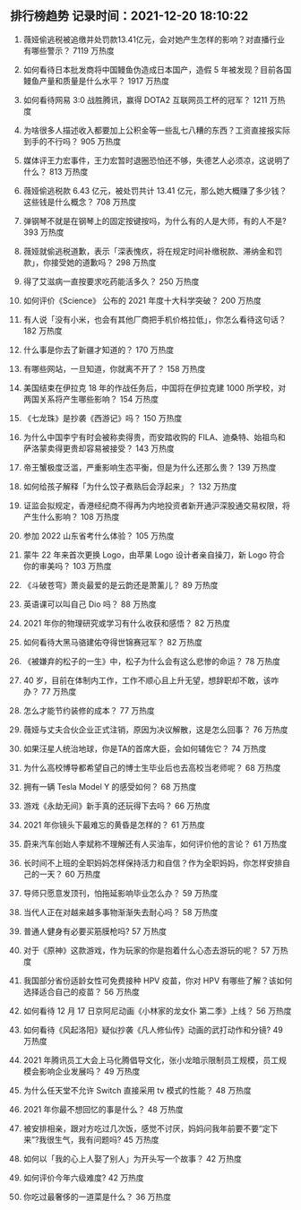 
## 排行榜趋势 记录时间：2021-12-20 18:10:22
  
  1. 薇娅偷逃税被追缴并处罚款13.41亿元，会对她产生怎样的影响？对直播行业有哪些警示？ 7119 万热度
    
  2. 如何看待日本批发商将中国鳗鱼伪造成日本国产，造假 5 年被发现？目前各国鳗鱼产量和质量是什么水平？ 1917 万热度
    
  3. 如何看待网易 3:0 战胜腾讯，赢得 DOTA2 互联网员工杯的冠军？ 1211 万热度
    
  4. 为啥很多人描述收入都要加上公积金等一些乱七八糟的东西？工资直接报实际到手的不行吗？ 905 万热度
    
  5. 媒体评王力宏事件，王力宏暂时退圈恐怕还不够，失德艺人必须凉，这说明了什么？ 813 万热度
    
  6. 薇娅偷逃税款 6.43 亿元，被处罚共计 13.41 亿元，那么她大概赚了多少钱？这些钱是什么概念？ 708 万热度
    
  7. 弹钢琴不就是在钢琴上的固定按键按吗，为什么有的人是大师，有的人不是? 393 万热度
    
  8. 薇娅就偷逃税道歉，表示「深表愧疚，将在规定时间补缴税款、滞纳金和罚款」，你接受她的道歉吗？ 298 万热度
    
  9. 得了艾滋病一直按要求吃药能活多久？ 250 万热度
    
  10. 如何评价《Science》 公布的 2021 年度十大科学突破？ 200 万热度
    
  11. 有人说「没有小米，也会有其他厂商把手机价格拉低」，你怎么看待这句话？ 182 万热度
    
  12. 什么事是你去了新疆才知道的？ 170 万热度
    
  13. 有哪些网站，一旦知道，你就离不开了？ 158 万热度
    
  14. 美国结束在伊拉克 18 年的作战任务后，中国将在伊拉克建 1000 所学校，对两国关系将产生哪些影响？ 154 万热度
    
  15. 《七龙珠》是抄袭《西游记》吗？ 150 万热度
    
  16. 为什么中国李宁有时会被称卖得贵，而安踏收购的 FILA、迪桑特、始祖鸟和萨洛蒙卖得更贵却容易被接受？ 143 万热度
    
  17. 帝王蟹极度泛滥，严重影响生态平衡，但是为什么还那么贵？ 139 万热度
    
  18. 如何给孩子解释「为什么饺子煮熟后会浮起来」？ 132 万热度
    
  19. 证监会拟规定，香港经纪商不得再为内地投资者新开通沪深股通交易权限，将产生什么影响？ 108 万热度
    
  20. 参加 2022 山东省考什么体验？ 105 万热度
    
  21. 蒙牛 22 年来首次更换 Logo，由苹果 Logo 设计者亲自操刀，新 Logo 符合你的审美吗？ 103 万热度
    
  22. 《斗破苍穹》萧炎最爱的是云韵还是萧薰儿？ 89 万热度
    
  23. 英语课可以叫自己 Dio 吗？ 88 万热度
    
  24. 2021 年你的物理研究或学习有什么收获和感悟？ 82 万热度
    
  25. 如何看待大黑马骆建佑夺得世锦赛冠军？ 82 万热度
    
  26. 《被嫌弃的松子的一生》中，松子为什么会有这么悲惨的命运？ 78 万热度
    
  27. 40 岁，目前在体制内工作，工作不顺心且上升无望，想辞职却不敢，该咋办？ 77 万热度
    
  28. 怎么才能节约装修的成本？ 77 万热度
    
  29. 薇娅与丈夫合伙企业正式注销，原因为决议解散，这是怎么回事？ 76 万热度
    
  30. 如果汪星人统治地球，你是TA的首席大臣，会如何辅佐它？ 74 万热度
    
  31. 为什么高校博导都希望自己的博士生毕业后也去高校当老师呢？ 68 万热度
    
  32. 拥有一辆 Tesla Model Y 的感受如何？ 68 万热度
    
  33. 游戏《永劫无间》新手真的还玩得下去吗？ 66 万热度
    
  34. 2021 年你镜头下最难忘的黄昏是怎样的？ 61 万热度
    
  35. 蔚来汽车创始人李斌称不理解还有人买油车，如何评价他的言论？ 61 万热度
    
  36. 长时间不上班的全职妈妈怎样保持活力和自信？作为全职妈妈，你怎样安排自己的一天？ 60 万热度
    
  37. 导师只愿意发顶刊，怕拖延影响毕业怎么办？ 59 万热度
    
  38. 当代人正在对越来越多事物渐渐失去耐心吗？ 58 万热度
    
  39. 普通人健身有必要买筋膜枪吗? 57 万热度
    
  40. 对于《原神》这款游戏，作为玩家的你是抱着什么心态去游玩的呢？ 57 万热度
    
  41. 我国部分省份适龄女性可免费接种 HPV 疫苗，你对 HPV 有哪些了解？该如何选择适合自己的疫苗？ 56 万热度
    
  42. 如何看待 12 月 17 日京阿尼动画《小林家的龙女仆 第二季》上线？ 56 万热度
    
  43. 如何看待《风起洛阳》疑似抄袭《凡人修仙传》动画的武打动作和分镜? 49 万热度
    
  44. 2021 年腾讯员工大会上马化腾倡导文化，张小龙暗示限制员工规模，员工规模会影响企业发展吗？ 49 万热度
    
  45. 为什么任天堂不允许 Switch 直接采用 tv 模式的性能？ 48 万热度
    
  46. 2021 年你最不想回忆的事是什么？ 48 万热度
    
  47. 被安排相亲，跟对方吃过几次饭，感觉不讨厌，妈妈问我年前要不要“定下来”?我很生气，我有问题吗? 45 万热度
    
  48. 如何以「我的心上人娶了别人」为开头写一个故事？ 42 万热度
    
  49. 如何评价今年六级难度? 42 万热度
    
  50. 你吃过最奢侈的一道菜是什么？ 36 万热度
    